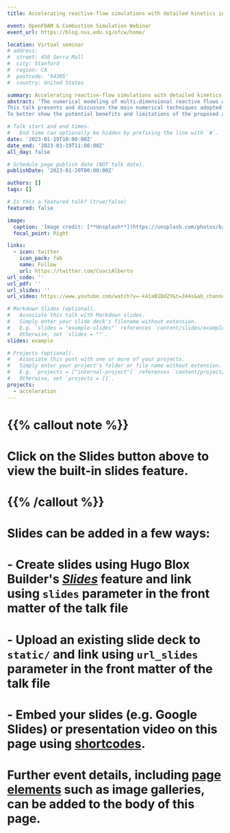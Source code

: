 ```yaml
---
title: Accelerating reactive-flow simulations with detailed kinetics in OpenFOAM

event: OpenFOAM & Combustion Simulation Webinar
event_url: https://blog.nus.edu.sg/ofcw/home/

location: Virtual seminar
# address:
#  street: 450 Serra Mall
#  city: Stanford
#  region: CA
#  postcode: '94305'
#  country: United States

summary: Accelerating reactive-flow simulations with detailed kinetics in OpenFOAM
abstract: 'The numerical modeling of multi-dimensional reactive flows with realistic/detailed kinetic mechanisms (including hundreds of species and thousands of reactions) represents a challenging problem and places severe demands on computational resources, because of the number of strongly coupled equations to be solved and their high non-linearity and stiffness. 
This talk presents and discusses the main numerical techniques adopted in the CRECK Modeling Lab at Politecnico di Milano for accelerating the CFD simulations of multi-dimensional laminar and turbulent reactive flows in the OpenFOAM framework. Starting from an introduction about the operator-splitting method, we discuss the relevance of ODE solvers for the integration of the chemical step and their links with the specific features of a detailed kinetic mechanism. Then, we proceed by introducing the SPARC (Sample-Partitioning Adaptive Reduced Chemistry) technique, a novel adaptive chemistry methodology for mitigating the computational costs of reactive-flows simulations, based on machine-learning algorithms which automatically classify the composition space via a priori defined classifiers. Finally, we present P(CA)2, a new method for Cell Agglomeration (CA), based on Principal Component Analysis (PCA), which automatically follow the temporal evolution of the thermo-chemical state of the system, identifying the most relevant species to be used in the CA process.
To better show the potential benefits and limitations of the proposed acceleration techniques, several examples will be presented and discussed: laminar coflow and counterflow diffusion flames, temporally-evolving planar jet-flames, heterogeneous catalytic reactors, etc.'

# Talk start and end times.
#   End time can optionally be hidden by prefixing the line with `#`.
date: '2023-01-19T10:00:00Z'
date_end: '2023-01-19T11:00:00Z'
all_day: false

# Schedule page publish date (NOT talk date).
publishDate: '2023-01-20T00:00:00Z'

authors: []
tags: []

# Is this a featured talk? (true/false)
featured: false

image:
  caption: 'Image credit: [**Unsplash**](https://unsplash.com/photos/bzdhc5b3Bxs)'
  focal_point: Right

links:
  - icon: twitter
    icon_pack: fab
    name: Follow
    url: https://twitter.com/CuociAlberto
url_code: ''
url_pdf: ''
url_slides: ''
url_video: https://www.youtube.com/watch?v=-k41aB1DdZY&t=344s&ab_channel=OpenFOAM%26CombustionSimulationWebinar

# Markdown Slides (optional).
#   Associate this talk with Markdown slides.
#   Simply enter your slide deck's filename without extension.
#   E.g. `slides = "example-slides"` references `content/slides/example-slides.md`.
#   Otherwise, set `slides = ""`.
slides: example

# Projects (optional).
#   Associate this post with one or more of your projects.
#   Simply enter your project's folder or file name without extension.
#   E.g. `projects = ["internal-project"]` references `content/project/deep-learning/index.md`.
#   Otherwise, set `projects = []`.
projects:
  - acceleration
---
```


# {{% callout note %}}
# Click on the **Slides** button above to view the built-in slides feature.
# {{% /callout %}}

# Slides can be added in a few ways:

# - **Create** slides using Hugo Blox Builder's [_Slides_](https://docs.hugoblox.com/reference/content-types/) feature and link using `slides` parameter in the front matter of the talk file
# - **Upload** an existing slide deck to `static/` and link using `url_slides` parameter in the front matter of the talk file
# - **Embed** your slides (e.g. Google Slides) or presentation video on this page using [shortcodes](https://docs.hugoblox.com/reference/markdown/).

# Further event details, including [page elements](https://docs.hugoblox.com/reference/markdown/) such as image galleries, can be added to the body of this page.
